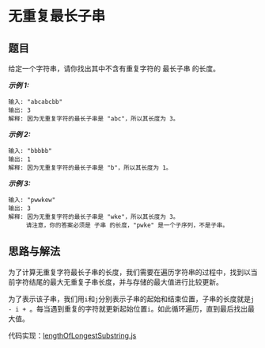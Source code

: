# 无重复最长子串

## 题目

给定一个字符串，请你找出其中不含有重复字符的 最长子串 的长度。

***示例 1:***

```
输入: "abcabcbb"
输出: 3
解释: 因为无重复字符的最长子串是 "abc"，所以其长度为 3。
```

***示例 2:***

```
输入: "bbbbb"
输出: 1
解释: 因为无重复字符的最长子串是 "b"，所以其长度为 1。
```

***示例 3:***

```
输入: "pwwkew"
输出: 3
解释: 因为无重复字符的最长子串是 "wke"，所以其长度为 3。
     请注意，你的答案必须是 子串 的长度，"pwke" 是一个子序列，不是子串。
```

## 思路与解法

为了计算无重复字符最长子串的长度，我们需要在遍历字符串的过程中，找到以当前字符结尾的最大无重复子串长度，并与存储的最大值进行比较更新。

为了表示该子串，我们用`i`和`j`分别表示子串的起始和结束位置，子串的长度就是`j - i + `。每当遇到重复的字符就更新起始位置`i`。如此循环遍历，直到最后找出最大值。

代码实现：[lengthOfLongestSubstring.js](https://github.com/xwchris/Leetcode/tree/master/3.%20%E9%87%8D%E5%A4%8D%E6%9C%80%E9%95%BF%E5%AD%90%E4%B8%B2/lengthOfLongestSubstring.js)
